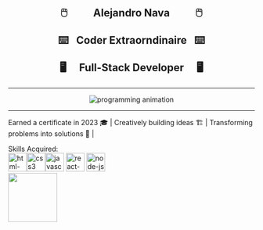 <h2><p align='center'>🖱️&emsp;&emsp;&ensp;Alejandro Nava&ensp;&emsp;&emsp;🖱️</p> <p align='center'>⌨️&ensp; Coder Extraorndinaire &ensp;⌨️</p> <p align='center'>🖥️&emsp; Full-Stack Developer &emsp;🖥️</p></h2>

---

<p align='center'>
  <img alt='programming animation' src='https://github.com/user-attachments/assets/6e796ceb-7a35-442b-8907-5b56a34504b3' />
</p>

---

Earned a certificate in 2023 🎓 | Creatively building ideas 🏗️ | Transforming problems into solutions 🧮 |   

Skills Acquired:  
<img height="38" src="https://img.icons8.com/color/48/html-5--v1.png" alt="html-5--v1"/><img height="38" src="https://img.icons8.com/color/48/css3.png" alt="css3"/><img height="38" src="https://img.icons8.com/color/48/javascript--v1.png" alt="javascript--v1"/> <img height="38" src="https://img.icons8.com/color/48/react-native.png" alt="react-native"/> <img height="38" src="https://img.icons8.com/fluency/48/node-js.png" alt="node-js"/>  
<img height="100" src="https://www.creativemarketingltd.co.uk/wp-content/uploads/2023/02/MERN-Stack-Development-465x450.png" />
<p align='center' text-align='justify'>
  </br></br>
  </br></br>
</p>

<!--
**nava003/nava003** is a ✨ _special_ ✨ repository because its `README.md` (this file) appears on your GitHub profile.

Here are some ideas to get you started:

- 🔭 I’m currently working on ...
- 🌱 I’m currently learning ...
- 👯 I’m looking to collaborate on ...
- 🤔 I’m looking for help with ...
- 💬 Ask me about ...
- 📫 How to reach me: ...
- 😄 Pronouns: ...
- ⚡ Fun fact: ...
-->
